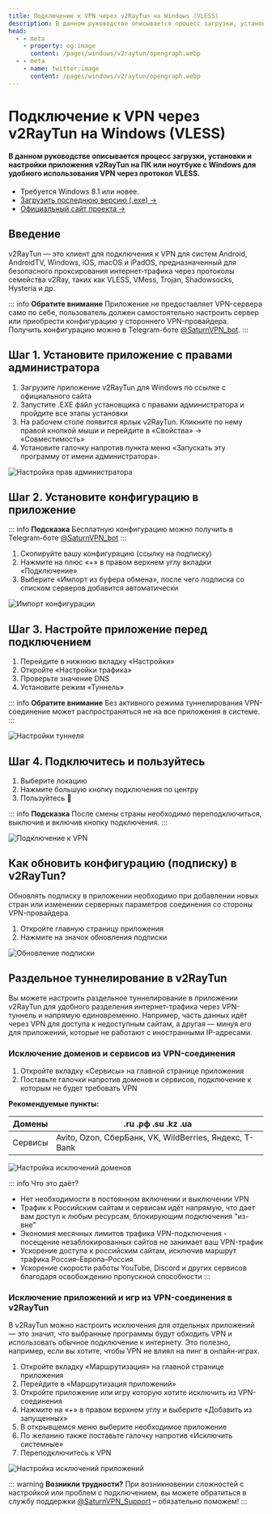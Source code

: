 ```yaml
---
title: Подключение к VPN через v2RayTun на Windows (VLESS)
description: В данном руководстве описывается процесс загрузки, установки и настройки приложения v2RayTun на ПК или ноутбуке с Windows для удобного использования VPN через протокол VLESS.
head:
  - - meta
    - property: og:image
      content: /pages/windows/v2raytun/opengraph.webp
  - - meta
    - name: twitter:image
      content: /pages/windows/v2raytun/opengraph.webp
---
```


# Подключение к VPN через v2RayTun на Windows (VLESS)

#### В данном руководстве описывается процесс загрузки, установки и настройки приложения v2RayTun на ПК или ноутбуке с Windows для удобного использования VPN через протокол VLESS.

- Требуется Windows 8.1 или новее.
- [Загрузить последнюю версию (.exe) →](https://storage.v2raytun.com/v2RayTun_Setup.exe)
- [Официальный сайт проекта →](https://v2raytun.com/)


## Введение

v2RayTun — это клиент для подключения к VPN для систем Android, AndroidTV, Windows, iOS, macOS и iPadOS, предназначенный для безопасного проксирования интернет‑трафика через протоколы семейства v2Ray, таких как VLESS, VMess, Trojan, Shadowsocks, Hysteria и др.

::: info **Обратите внимание** 
Приложение не предоставляет VPN-сервера само по себе, пользователь должен самостоятельно настроить сервер или приобрести конфигурацию у стороннего VPN-провайдера. Получить конфигурацию можно в Telegram-боте [@SaturnVPN_bot](https://t.me/SaturnVPN_bot?start=docs).
:::

## Шаг 1. Установите приложение с правами администратора

1. Загрузите приложение v2RayTun для Windows по ссылке с официального сайта
2. Запустите .EXE файл установщика с правами администратора и пройдите все этапы установки
3. На рабочем столе появится ярлык v2RayTun. Кликните по нему правой кнопкой мыши и перейдите в «Свойства» → «Совместимость»
4. Установите галочку напротив пункта меню «Запускать эту программу от имени администратора».

![Настройка прав администратора](/pages/windows/v2raytun/1.webp)

## Шаг 2. Установите конфигурацию в приложение

::: info **Подсказка** 
Бесплатную конфигурацию можно получить в Telegram-боте [@SaturnVPN_bot](https://t.me/SaturnVPN_bot?start=docs)
:::

1. Скопируйте вашу конфигурацию (ссылку на подписку)
2. Нажмите на плюс «+» в правом верхнем углу вкладки «Подключение»
3. Выберите «Импорт из буфера обмена», после чего подписка со списком серверов добавится автоматически

![Импорт конфигурации](/pages/windows/v2raytun/2.webp)

## Шаг 3. Настройте приложение перед подключением

1. Перейдите в нижнюю вкладку «Настройки»
2. Откройте «Настройки трафика» 
3. Проверьте значение DNS
4. Установите режим «Туннель»

::: info **Обратите внимание** 
Без активного режима туннелирования VPN-соединение может распространяться не на все приложения в системе.
:::

![Настройки туннеля](/pages/windows/v2raytun/3.webp)

## Шаг 4. Подключитесь и пользуйтесь

1. Выберите локацию
2. Нажмите большую кнопку подключения по центру
3. Пользуйтесь 🙂

::: info **Подсказка** 
После смены страны необходимо переподключиться, выключив и включив кнопку подключения.
:::

![Подключение к VPN](/pages/windows/v2raytun/4.webp)

## Как обновить конфигурацию (подписку) в v2RayTun?
Обновлять подписку в приложении необходимо при добавлении новых стран или изменении серверных параметров соединения со стороны VPN-провайдера.
1. Откройте главную страницу приложения
2. Нажмите на значок обновления подписки

![Обновление подписки](/pages/windows/v2raytun/5.webp)

## Раздельное туннелирование в v2RayTun

Вы можете настроить раздельное туннелирование в приложении v2RayTun для удобного разделения интернет-трафика через VPN-туннель и напрямую единовременно. Например, часть данных идёт через VPN для доступа к недоступным сайтам, а другая — минуя его для приложений, которые не работают с иностранными IP-адресами.

### Исключение доменов и сервисов из VPN-соединения

1. Откройте вкладку «Сервисы» на главной странице приложения
2. Поставьте галочки напротив доменов и сервисов, подключение к которым не будет требовать VPN

**Рекомендуемые пункты:**

| Домены  | .ru .рф .su .kz .ua                                     |
|---------|---------------------------------------------------------|
| Сервисы | Avito, Ozon, СберБанк, VK, WildBerries, Яндекс, T-Bank  |



![Настройка исключений доменов](/pages/windows/v2raytun/6.webp)

::: info Что это даёт?
- Нет необходимости в постоянном включении и выключении VPN
- Трафик к Российским сайтам и сервисам идёт напрямую, что дает вам доступ к любым ресурсам, блокирующим подключения "из-вне"
- Экономия месячных лимитов трафика VPN-подключения - посещение незаблокированных сайтов не занимает ваш VPN-трафик
- Ускорение доступа к российским сайтам, исключив маршрут трафика Россия–Европа–Россия
- Ускорение скорости работы YouTube, Discord и других сервисов благодаря освобождению пропускной способности
:::

### Исключение приложений и игр из VPN-соединения в v2RayTun

В v2RayTun можно настроить исключения для отдельных приложений — это значит, что выбранные программы будут обходить VPN и использовать обычное подключение к интернету. Это полезно, например, если вы хотите, чтобы VPN не влиял на пинг в онлайн-играх.

1. Откройте вкладку «Маршрутизация» на главной странице приложения
2. Перейдите в «Маршрутизация приложений»
3. Откройте приложение или игру которую хотите исключить из VPN-соединения
4. Нажмите на «+» в правом верхнем углу и выберите «Добавить из запущенных»
5. В открывшемся меню выберите необходимое приложение
6. По желанию также поставьте галочку напротив «Исключить системные»
7. Переподключитесь к VPN

![Настройка исключений приложений](/pages/windows/v2raytun/7.webp)

::: warning **Возникли трудности?** 
При возникновении сложностей с настройкой или проблем с подключением, вы можете обратиться в службу поддержки [@SaturnVPN_Support](https://t.me/SaturnVPN_Support) – обязательно поможем!
:::